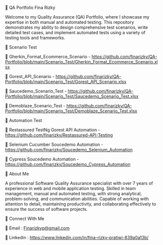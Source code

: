📍 QA Portfolio Fina Rizky

Welcome to my Quality Assurance (QA) Portfolio, where I showcase my expertise in both manual and automated testing. This repository demonstrates my ability to design comprehensive test scenarios, write detailed test cases, and implement automated tests using a variety of testing tools and frameworks.


🔶 Scenario Test

📝 Gherkin_Format_Ecommerce_Scenario - https://github.com/finarizky/QA-Portfolio/blob/main/Scenario_Test/Gherkin_Format_Ecommerce_Scenario.xlsx

📝 Gorest_API_Scenario - https://github.com/finarizky/QA-Portfolio/blob/main/Scenario_Test/Gorest_API_Scenario.xlsx

📝 Saucedemo_Scenario_Test - https://github.com/finarizky/QA-Portfolio/blob/main/Scenario_Test/Saucedemo_Scenario_Test.xlsx

📝 Demoblaze_Scenario_Test - https://github.com/finarizky/QA-Portfolio/blob/main/Scenario_Test/Demoblaze_Scenario_Test.xlsx


🔶 Automation Test

📝 Restassured TestNg Gorest API Automation - https://github.com/finarizky/Restassured-API-Testing

📝 Selenium Cucumber Soucedemo Automation - https://github.com/finarizky/Soucedemo_Selenium_Automation

📝 Cypress Soucedemo Automation - https://github.com/finarizky/Soucedemo_Cypress_Automation


🪪 About Me

A professional Software Quality Assurance specialist with over 7 years of experience in web and mobile application testing. Skilled in team management, manual and automated testing, with strong analytical, problem-solving, and communication abilities. Capable of working with attention to detail, maintaining productivity, and collaborating effectively to ensure the success of software projects.


📢 Connect With Me

📧 Email : Finarizkyp@gmail.com

💼 Linkedin : https://www.linkedin.com/in/fina-rizky-pratiwi-839a0a13b/
